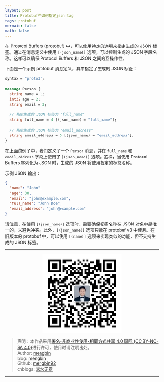 ```yaml
---
layout: post
title: Protobuf中如何指定json tag
tags: protobuf
mermaid: false
math: false
---  
```


在 Protocol Buffers (protobuf) 中，可以使用特定的选项来指定生成的 JSON 标签。通过在消息定义中使用 `[(json_name)]` 选项，可以控制生成的 JSON 字段名称。这样可以确保 Protocol Buffers 和 JSON 之间的互操作性。

下面是一个示例 protobuf 消息定义，其中指定了生成的 JSON 标签：

```protobuf
syntax = "proto3";

message Person {
  string name = 1;
  int32 age = 2;
  string email = 3;

  // 指定生成的 JSON 标签为 "full_name"
  string full_name = 4 [(json_name) = "full_name"];

  // 指定生成的 JSON 标签为 "email_address"
  string email_address = 5 [(json_name) = "email_address"];
}
```

在上面的例子中，我们定义了一个 `Person` 消息，并在 `full_name` 和 `email_address` 字段上使用了 `[(json_name)]` 选项。这样，当使用 Protocol Buffers 序列化为 JSON 时，生成的 JSON 将使用指定的标签名称。

示例 JSON 输出：

```json
{
  "name": "John",
  "age": 30,
  "email": "john@example.com",
  "full_name": "John Doe",
  "email_address": "john@example.com"
}
```

请注意，在使用 `[(json_name)]` 选项时，需要确保标签名称在 JSON 对象中是唯一的，以避免冲突。此外，`[(json_name)]` 选项只能在 protobuf v3 中使用。在旧版本的 protobuf 中，可以使用 `[(name)]` 选项来实现类似的功能，但不支持生成的 JSON 标签。  

---

<div align="center">
  <img src="../img/qrcode_wechat.jpg" alt="孟斯特">
</div>

> 声明：本作品采用[署名-非商业性使用-相同方式共享 4.0 国际 (CC BY-NC-SA 4.0)](https://creativecommons.org/licenses/by-nc-sa/4.0/deed.zh)进行许可，使用时请注明出处。  
> Author: [mengbin](mengbin1992@outlook.com)  
> blog: [mengbin](https://mengbin.top)  
> Github: [mengbin92](https://mengbin92.github.io/)  
> cnblogs: [恋水无意](https://www.cnblogs.com/lianshuiwuyi/)  

---
